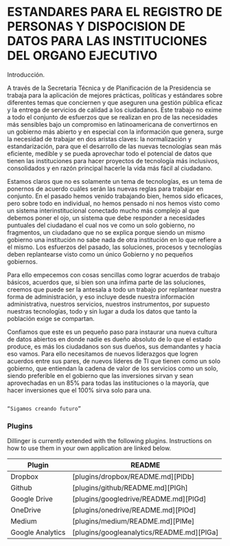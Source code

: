 # ESTANDARES PARA EL REGISTRO DE PERSONAS Y DISPOCISION DE DATOS PARA LAS INSTITUCIONES DEL ORGANO EJECUTIVO

Introducción.

A través de la Secretaria Técnica y de Planificación de la Presidencia se trabaja para la aplicación de mejores prácticas, políticas y estándares sobre diferentes temas que conciernen y que aseguren una gestión pública eficaz y la entrega de servicios de calidad a los ciudadanos. Este trabajo no exime a todo el conjunto de esfuerzos que se realizan en pro de las necesidades más sensibles bajo un compromiso en latinoamericana de convertirnos en un gobierno más abierto y en especial con la información que genera, surge la necesidad de trabajar en dos aristas claves: la normalización y estandarización, para que el desarrollo de las nuevas tecnologías sean más eficiente, medible y se pueda aprovechar todo el potencial de datos que tienen las instituciones para hacer proyectos de tecnología más inclusivos, consolidados y en razón principal hacerle la vida más fácil al ciudadano.

Estamos claros que no es solamente un tema de tecnologías, es un tema de ponernos de acuerdo cuáles serán las nuevas reglas para trabajar en conjunto. En el pasado hemos venido trabajando bien, hemos sido eficaces, pero sobre todo en individual, no hemos pensado ni nos hemos visto como un sistema interinstitucional conectado mucho más complejo al que debemos poner el ojo, un sistema que debe responder a necesidades puntuales del ciudadano el cual nos ve como un solo gobierno, no fragmentos, un ciudadano que no se explica porque siendo un mismo gobierno una institución no sabe nada de otra institución en lo que refiere a el mismo. Los esfuerzos del pasado, las soluciones, procesos y tecnologías deben replantearse visto como un único Gobierno y no pequeños gobiernos. 

Para ello empecemos con cosas sencillas como lograr acuerdos de trabajo básicos, acuerdos que, si bien son una ínfima parte de las soluciones, creemos que puede ser la antesala a todo un trabajo por replantear nuestra forma de administración, y eso incluye desde nuestra información administrativa, nuestros servicios, nuestros instrumentos, por supuesto nuestras tecnologías, todo y sin lugar a duda los datos que tanto la población exige se compartan. 

Confiamos que este es un pequeño paso para instaurar una nueva cultura de datos abiertos en donde nadie es dueño absoluto de lo que el estado produce, es más los ciudadanos son sus dueños, sus demandantes y hacia eso vamos. Para ello necesitamos de nuevos liderazgos que logren acuerdos entre sus pares, de nuevos líderes de TI que tienen como un solo gobierno, que entiendan la cadena de valor de los servicios como un solo, siendo preferible en el gobierno que las inversiones sirvan y sean aprovechadas en un 85% para todas las instituciones o la mayoría, que hacer inversiones que el 100% sirva solo para una.
       							            
                                                                              “Sigamos creando futuro” 

### Plugins

Dillinger is currently extended with the following plugins. 
Instructions on how to use them in your own application are linked below.


| Plugin | README |
| ------ | ------ |
| Dropbox | [plugins/dropbox/README.md][PlDb] |
| Github | [plugins/github/README.md][PlGh] |
| Google Drive | [plugins/googledrive/README.md][PlGd] |
| OneDrive | [plugins/onedrive/README.md][PlOd] |
| Medium | [plugins/medium/README.md][PlMe] |
| Google Analytics | [plugins/googleanalytics/README.md][PlGa] |
